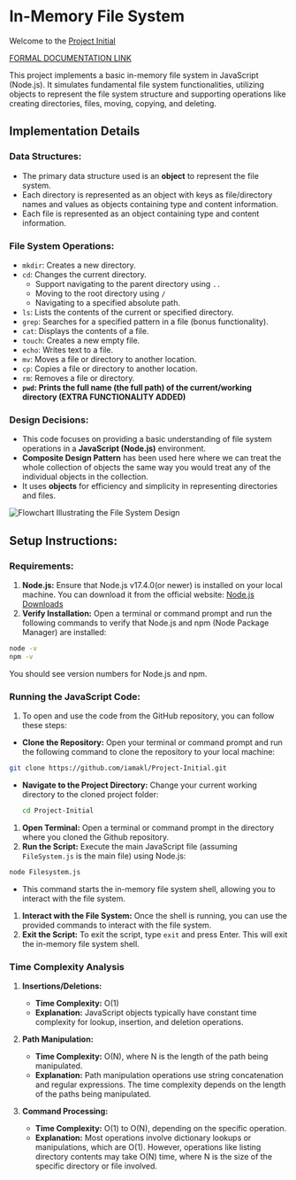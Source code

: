 # In-Memory File System

Welcome to the [Project Initial](https://github.com/iamakl/Project-Initial)</br>

[FORMAL DOCUMENTATION LINK](https://github.com/iamakl/Project-Initial)

This project implements a basic in-memory file system in JavaScript (Node.js). It simulates fundamental file system functionalities, utilizing objects to represent the file system structure and supporting operations like creating directories, files, moving, copying, and deleting.

## Implementation Details

### Data Structures:
- The primary data structure used is an **object** to represent the file system.
- Each directory is represented as an object with keys as file/directory names and values as objects containing type and content information.
- Each file is represented as an object containing type and content information.

### File System Operations:
- `mkdir`: Creates a new directory.
- `cd`: Changes the current directory.
  - Support navigating to the parent directory using `..`
  - Moving to the root directory using `/`
  - Navigating to a specified absolute path.
- `ls`: Lists the contents of the current or specified directory.
- `grep`: Searches for a specified pattern in a file (bonus functionality).
- `cat`: Displays the contents of a file.
- `touch`: Creates a new empty file.
- `echo`: Writes text to a file.
- `mv`: Moves a file or directory to another location.
- `cp`: Copies a file or directory to another location.
- `rm`: Removes a file or directory.
- **`pwd`: Prints the full name (the full path) of the current/working directory (EXTRA FUNCTIONALITY ADDED)**

### Design Decisions:

- This code focuses on providing a basic understanding of file system operations in a **JavaScript (Node.js)** environment.
- **Composite Design Pattern** has been used here where we can treat the whole collection of objects the same way you would treat any of the individual objects in the collection.
- It uses **objects** for efficiency and simplicity in representing directories and files.

![Flowchart Illustrating the File System Design](https://miro.medium.com/v2/resize:fit:722/1*omT9rBM02S1Em3xx-caM4Q.png)

## Setup Instructions:

### Requirements:

1. **Node.js:**
Ensure that Node.js v17.4.0(or newer) is installed on your local machine. You can download it from the official website: [Node.js Downloads](https://nodejs.org/)
2. **Verify Installation:**
Open a terminal or command prompt and run the following commands to verify that Node.js and npm (Node Package Manager) are installed:

```bash
node -v
npm -v
```

You should see version numbers for Node.js and npm.

### Running the JavaScript Code:

1. To open and use the code from the GitHub repository, you can follow these steps:
- **Clone the Repository:**
Open your terminal or command prompt and run the following command to clone the repository to your local machine:

```bash
git clone https://github.com/iamakl/Project-Initial.git
```

- **Navigate to the Project Directory:**
Change your current working directory to the cloned project folder:
    
    ```bash
    cd Project-Initial
    ```
    
1. **Open Terminal:**
Open a terminal or command prompt in the directory where you cloned the Github repository.
2. **Run the Script:**
Execute the main JavaScript file (assuming `FileSystem.js` is the main file) using Node.js:

```bash
node Filesystem.js
```

- This command starts the in-memory file system shell, allowing you to interact with the file system.
1. **Interact with the File System:**
Once the shell is running, you can use the provided commands to interact with the file system.
2. **Exit the Script:**
To exit the script, type `exit` and press Enter. This will exit the in-memory file system shell.





### Time Complexity Analysis

1. **Insertions/Deletions:**
    - **Time Complexity:** O(1)
    - **Explanation:** JavaScript objects typically have constant time complexity for lookup, insertion, and deletion operations.

2. **Path Manipulation:**
    - **Time Complexity:** O(N), where N is the length of the path being manipulated.
    - **Explanation:** Path manipulation operations use string concatenation and regular expressions. The time complexity depends on the length of the paths being manipulated.

3. **Command Processing:**
    - **Time Complexity:** O(1) to O(N), depending on the specific operation.
    - **Explanation:** Most operations involve dictionary lookups or manipulations, which are O(1). However, operations like listing directory contents may take O(N) time, where N is the size of the specific directory or file involved.

